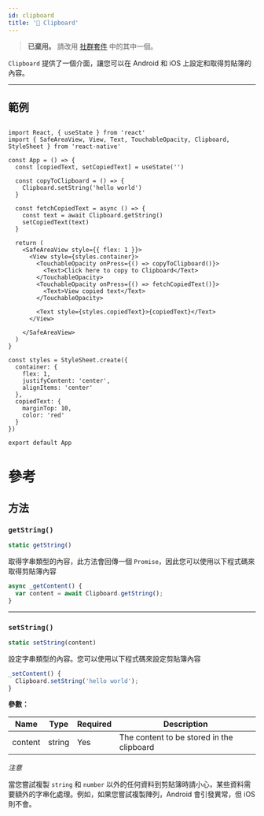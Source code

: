 ```yaml
---
id: clipboard
title: '🚧 Clipboard'
---
```


> **已棄用。** 請改用 [社群套件](https://reactnative.directory/?search=clipboard) 中的其中一個。

`Clipboard` 提供了一個介面，讓您可以在 Android 和 iOS 上設定和取得剪貼簿的內容。

---

## 範例

```SnackPlayer name=Clipboard%20API%20Example&supportedPlatforms=ios,android

import React, { useState } from 'react'
import { SafeAreaView, View, Text, TouchableOpacity, Clipboard, StyleSheet } from 'react-native'

const App = () => {
  const [copiedText, setCopiedText] = useState('')

  const copyToClipboard = () => {
    Clipboard.setString('hello world')
  }

  const fetchCopiedText = async () => {
    const text = await Clipboard.getString()
    setCopiedText(text)
  }

  return (
    <SafeAreaView style={{ flex: 1 }}>
      <View style={styles.container}>
        <TouchableOpacity onPress={() => copyToClipboard()}>
          <Text>Click here to copy to Clipboard</Text>
        </TouchableOpacity>
        <TouchableOpacity onPress={() => fetchCopiedText()}>
          <Text>View copied text</Text>
        </TouchableOpacity>

        <Text style={styles.copiedText}>{copiedText}</Text>
      </View>

    </SafeAreaView>
  )
}

const styles = StyleSheet.create({
  container: {
    flex: 1,
    justifyContent: 'center',
    alignItems: 'center'
  },
  copiedText: {
    marginTop: 10,
    color: 'red'
  }
})

export default App
```

# 參考

## 方法

### `getString()`

```jsx
static getString()
```

取得字串類型的內容，此方法會回傳一個 `Promise`，因此您可以使用以下程式碼來取得剪貼簿內容

```jsx
async _getContent() {
  var content = await Clipboard.getString();
}
```

---

### `setString()`

```jsx
static setString(content)
```

設定字串類型的內容。您可以使用以下程式碼來設定剪貼簿內容

```jsx
_setContent() {
  Clipboard.setString('hello world');
}
```

**參數：**

| Name    | Type   | Required | Description                               |
| ------- | ------ | -------- | ----------------------------------------- |
| content | string | Yes      | The content to be stored in the clipboard |

_注意_

當您嘗試複製 `string` 和 `number` 以外的任何資料到剪貼簿時請小心，某些資料需要額外的字串化處理。例如，如果您嘗試複製陣列，Android 會引發異常，但 iOS 則不會。